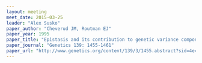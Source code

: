 ```yaml
---
layout: meeting
meet_date: 2015-03-25
leader: "Alex Susko"
paper_author: "Cheverud JM, Routman EJ"
paper_year: 1995
paper_title: "Epistasis and its contribution to genetic variance components"
paper_journal: "Genetics 139: 1455-1461"
paper_url: "http://www.genetics.org/content/139/3/1455.abstract?sid=4ecc726f-a892-46a8-a66b-19cc6e26dc18"
---
```

